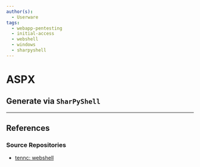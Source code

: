 ```yaml
---
author(s):
  - Userware
tags:
  - webapp-pentesting
  - initial-access
  - webshell
  - windows
  - sharpyshell
---
```

# ASPX

## Generate via `SharPyShell`

---
## References

### Source Repositories

- [tennc: webshell](https://github.com/tennc/webshell)
